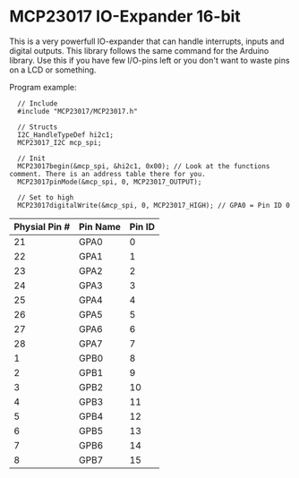 # MCP23017 IO-Expander 16-bit
This is a very powerfull IO-expander that can handle interrupts, inputs and digital outputs. This library follows the
same command for the Arduino library. Use this if you have few I/O-pins left or you don't want to waste pins on a LCD 
or something. 

Program example:

```
  // Include
  #include "MCP23017/MCP23017.h"

  // Structs
  I2C_HandleTypeDef hi2c1;
  MCP23017_I2C mcp_spi;

  // Init
  MCP23017begin(&mcp_spi, &hi2c1, 0x00); // Look at the functions comment. There is an address table there for you.
  MCP23017pinMode(&mcp_spi, 0, MCP23017_OUTPUT);
  
  // Set to high
  MCP23017digitalWrite(&mcp_spi, 0, MCP23017_HIGH); // GPA0 = Pin ID 0
```

Physial Pin #| Pin Name | Pin ID
----|------|------------------------------
21 | GPA0 | 0
22 | GPA1 | 1
23 | GPA2 | 2
24 | GPA3 | 3
25 | GPA4 | 4
26 | GPA5 | 5
27 | GPA6 | 6
28 | GPA7 | 7
1 | GPB0 |  8
2 | GPB1 |  9
3 | GPB2 | 10
4 | GPB3 | 11
5 | GPB4 | 12
6 | GPB5 | 13
7 | GPB6 | 14
8 | GPB7 | 15
